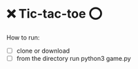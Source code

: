 # ❌ Tic-tac-toe ⭕

How to run:  
- [ ] clone or download  
- [ ] from the directory run python3 game.py  
